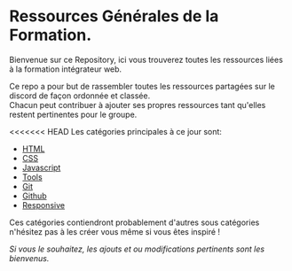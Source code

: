 # Ressources Générales de la Formation.  
Bienvenue sur ce Repository, ici vous trouverez toutes les ressources liées à la formation intégrateur web.  

Ce repo a pour but de rassembler toutes les ressources partagées sur le discord de façon ordonnée et classée.  
Chacun peut contribuer à ajouter ses propres ressources tant qu'elles restent pertinentes pour le groupe. 
  

<<<<<<< HEAD
Les catégories principales à ce jour sont: 
* [HTML](https://github.com/Milan-L/Ressource-Formation/tree/main/HTML)
* [CSS](https://github.com/Milan-L/Ressource-Formation/tree/main/CSS)
* [Javascript](https://github.com/Milan-L/Ressource-Formation/tree/main/JS)
* [Tools](https://github.com/Milan-L/Ressource-Formation/tree/main/Tools)
* [Git](https://github.com/Milan-L/Ressource-Formation/tree/main/Git)
* [Github](https://github.com/Milan-L/Ressource-Formation/tree/main/Github)
* [Responsive](https://github.com/Milan-L/Ressource-Formation/tree/main/RESPONSIVE)


Ces catégories contiendront probablement d'autres sous catégories n'hésitez pas à les créer vous même si vous êtes inspiré !  
  
  
*Si vous le souhaitez, les ajouts et ou modifications pertinents sont les bienvenus.*
